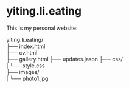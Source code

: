 # yiting.li.eating
This is my personal website:

yiting.li.eating/  
 ├── index.html  
 ├── cv.html  
 ├── gallery.html 
 ├── updates.jason
 ├── css/   
|     └── style.css  
 ├── images/   
|     └── photo1.jpg  

